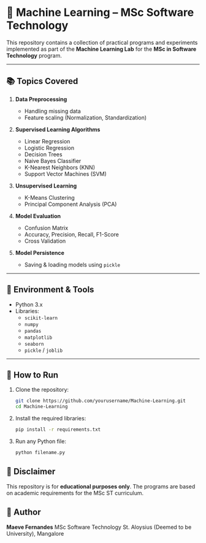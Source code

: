 # 🤖 Machine Learning – MSc Software Technology

This repository contains a collection of practical programs and experiments implemented as part of the **Machine Learning Lab** for the **MSc in Software Technology** program.

---

## 📚 Topics Covered

1. **Data Preprocessing**
   - Handling missing data
   - Feature scaling (Normalization, Standardization)

2. **Supervised Learning Algorithms**
   - Linear Regression
   - Logistic Regression
   - Decision Trees
   - Naive Bayes Classifier
   - K-Nearest Neighbors (KNN)
   - Support Vector Machines (SVM)

3. **Unsupervised Learning**
   - K-Means Clustering
   - Principal Component Analysis (PCA)

4. **Model Evaluation**
   - Confusion Matrix
   - Accuracy, Precision, Recall, F1-Score
   - Cross Validation

5. **Model Persistence**
   - Saving & loading models using `pickle`

---

## 🧪 Environment & Tools

- Python 3.x
- Libraries:
  - `scikit-learn`
  - `numpy`
  - `pandas`
  - `matplotlib`
  - `seaborn`
  - `pickle` / `joblib`

---

## 📝 How to Run

1. Clone the repository:
   ```bash
   git clone https://github.com/yourusername/Machine-Learning.git
   cd Machine-Learning
   ```

2. Install the required libraries:

   ```bash
   pip install -r requirements.txt
   ```

3. Run any Python file:

   ```bash
   python filename.py
   ```

## 📌 Disclaimer
This repository is for **educational purposes only**. The programs are based on academic requirements for the MSc ST curriculum.

## 🧠 Author

**Maeve Fernandes**
MSc Software Technology
St. Aloysius (Deemed to be University), Mangalore
